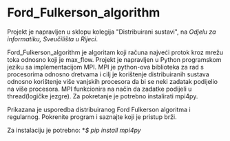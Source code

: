 # Ford_Fulkerson_algorithm
Projekt je napravljen u sklopu kolegija "Distribuirani sustavi", na *Odjelu za informatiku, Sveučilišta u Rijeci*. 

Ford_Fulkerson_algorithm je algoritam koji računa najveći protok kroz mrežu toka odnosno koji je max_flow.
Projekt je napravljen u Python programskom jeziku sa implementacijom MPI. MPI je python-ova biblioteka za rad s procesorima odnosno dretvama i cilj je korištenje distribuiranih sustava odnosno korištenje više vanjskih procesora da bi se neki zadatak podijelio na više procesora. MPI funkcionira na način da zadatke podijeli u thread(logičke jezgre).
Za pokretanje je potrebno instalirati mpi4py.

Prikazana je usporedba distribuiranog Ford Fulkerson algoritma i regularnog. Pokrenite program i saznajte koji je pristup brži.

Za instalaciju je potrebno:
**$ pip install mpi4py*


